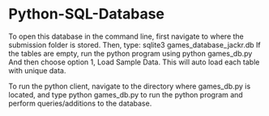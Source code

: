 # Python-SQL-Database

To open this database in the command line, first navigate to where the submission folder is stored. Then, type:
sqlite3 games_database_jackr.db
If the tables are empty, run the python program using
python games_db.py
And then choose option 1, Load Sample Data. This will auto load each table with unique data.

To run the python client, navigate to the directory where games_db.py is located, and type
python games_db.py
to run the python program and perform queries/additions to the database.
